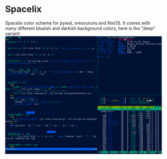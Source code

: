 # Spacelix
Spacelix color scheme for pywal, xresources and NixOS.
It comes with many different blueish and darkish background colors, here is the "deep" variant:
![spacelix-deep](https://github.com/felix-lipski/spacelix/blob/main/screenshots/spacelix-deep.png)
